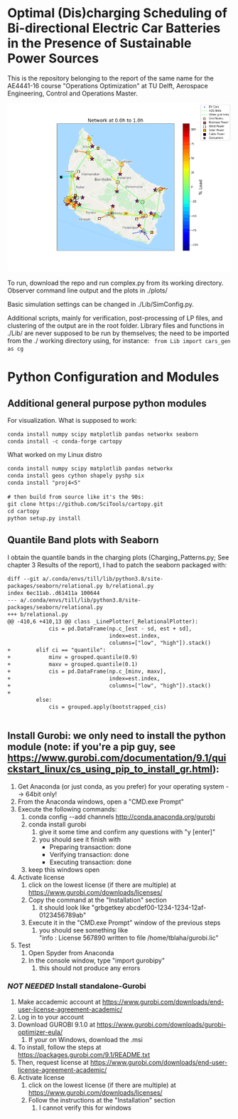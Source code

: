 # Optimal (Dis)charging Scheduling of Bi-directional Electric Car Batteries in the Presence of Sustainable Power Sources

This is the repository belonging to the report of the same name for the AE4441-16 course "Operations Optimization" at TU Delft, Aerospace Engineering, Control and Operations Master.

![](./plots/test.gif)

To run, download the repo and run complex.py from its working directory. Observer command line output and the plots in ./plots/

Basic simulation settings can be changed in ./Lib/SimConfig.py.

Additional scripts, mainly for verification, post-processing of LP files, and clustering of the output are in the root folder. Library files and functions in ./Lib/ are never supposed to be run by themselves; the need to be imported from the ./ working directory using, for instance:
``` from Lib import cars_gen as cg```






# Python Configuration and Modules


## Additional general purpose python modules

For visualization. What is supposed to work:
```
conda install numpy scipy matplotlib pandas networkx seaborn
conda install -c conda-forge cartopy
```

What worked on my Linux distro
```
conda install numpy scipy matplotlib pandas networkx
conda install geos cython shapely pyshp six
conda install "proj4<5"

# then build from source like it's the 90s:
git clone https://github.com/SciTools/cartopy.git
cd cartopy
python setup.py install
```

## Quantile Band plots with Seaborn

I obtain the quantile bands in the charging plots (Charging_Patterns.py; See chapter 3 Results of the report), I had to patch the seaborn packaged with:

```
diff --git a/.conda/envs/till/lib/python3.8/site-packages/seaborn/relational.py b/relational.py
index 6ec11ab..d61411a 100644
--- a/.conda/envs/till/lib/python3.8/site-packages/seaborn/relational.py
+++ b/relational.py
@@ -410,6 +410,13 @@ class _LinePlotter(_RelationalPlotter):
             cis = pd.DataFrame(np.c_[est - sd, est + sd],
                                index=est.index,
                                columns=["low", "high"]).stack()
+        elif ci == "quantile":
+            minv = grouped.quantile(0.9)
+            maxv = grouped.quantile(0.1)
+            cis = pd.DataFrame(np.c_[minv, maxv],
+                               index=est.index,
+                               columns=["low", "high"]).stack()
+            
         else:
             cis = grouped.apply(bootstrapped_cis)
 
```

## Install Gurobi: we only need to install the python module (note: if you're a pip guy, see https://www.gurobi.com/documentation/9.1/quickstart_linux/cs_using_pip_to_install_gr.html):
1. Get Anaconda (or just conda, as you prefer) for your operating system --> 64bit only!
2. From the Anaconda windows, open a "CMD.exe Prompt"
3. Execute the following commands:
    1. conda config --add channels http://conda.anaconda.org/gurobi
    2. conda install gurobi
        1. give it some time and confirm any questions with "y [enter]"
        2. you should see it finish with   
           - Preparing transaction: done
           - Verifying transaction: done
           - Executing transaction: done
    3. keep this windows open
4. Activate license
    1. click on the lowest license (if there are multiple) at https://www.gurobi.com/downloads/licenses/
    2. Copy the command at the "Installation" section
        1. it should look like "grbgetkey abcdef00-1234-1234-12af-0123456789ab"
    3. Execute it in the "CMD.exe Prompt" window of the previous steps
        1. you should see something like   
           "info  : License 567890 written to file /home/tblaha/gurobi.lic"
5. Test
    1. Open Spyder from Anaconda
    2. In the console window, type "import gurobipy"
        1. this should not produce any errors
        
### *NOT NEEDED* Install standalone-Gurobi
1. Make accademic account at https://www.gurobi.com/downloads/end-user-license-agreement-academic/
2. Log in to your account
3. Download GUROBI 9.1.0 at https://www.gurobi.com/downloads/gurobi-optimizer-eula/
    1. If your on Windows, download the .msi
4. To install, follow the steps at https://packages.gurobi.com/9.1/README.txt
5. Then, request license at https://www.gurobi.com/downloads/end-user-license-agreement-academic/
6. Activate license
    1. click on the lowest license (if there are multiple) at https://www.gurobi.com/downloads/licenses/
    2. Follow the instructions at the "Installation" section
        1. I cannot verify this for windows

